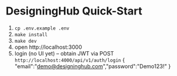 # DesigningHub Quick-Start

1. `cp .env.example .env`
2. `make install`
3. `make dev`
4. open http://localhost:3000
5. login (no UI yet) – obtain JWT via POST `http://localhost:4000/api/v1/auth/login`
   { "email":"demo@designinghub.com","password":"Demo123!" }
